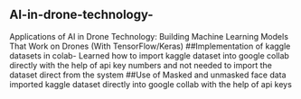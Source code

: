 ## AI-in-drone-technology-
Applications of AI in Drone Technology: Building Machine Learning Models That Work on Drones (With TensorFlow/Keras)
##Implementation of kaggle datasets in colab-
Learned how to import kaggle dataset into google collab directly with the help of api key numbers and not needed to import the dataset direct from the system 
##Use of Masked and unmasked face data
imported kaggle dataset directly into google collab with the help of api keys
